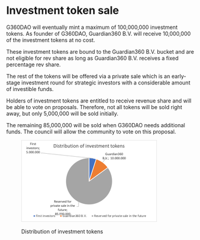 # Investment token sale

G360DAO will eventually mint a maximum of 100,000,000 investment tokens. As founder of G360DAO, Guardian360 B.V. will receive 10,000,000 of the investment tokens at no cost.&#x20;

These investment tokens are bound to the Guardian360 B.V. bucket and are not eligible for rev share as long as Guardian360 B.V. receives a fixed percentage rev share.

The rest of the tokens will be offered via a private sale which is an early-stage investment round for strategic investors with a considerable amount of investible funds.&#x20;

Holders of investment tokens are entitled to receive revenue share and will be able to vote on proposals. Therefore, not all tokens will be sold right away, but only 5,000,000 will be sold initially.&#x20;

The remaining 85,000,000 will be sold when G360DAO needs additional funds. The council will allow the community to vote on this proposal.

<figure><img src="../.gitbook/assets/Distribution of investment tokens.png" alt="Distribution of investment tokens"><figcaption><p>Distribution of investment tokens</p></figcaption></figure>
